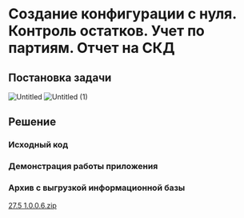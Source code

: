 # Создание конфигурации с нуля. Контроль остатков. Учет по партиям. Отчет на СКД
## Постановка задачи
![Untitled](https://github.com/anton-petrunov/1C/assets/97449490/8c654788-14bf-4993-9e6b-ccbdfe6c0907)
![Untitled (1)](https://github.com/anton-petrunov/1C/assets/97449490/7b922d43-e23b-4900-a638-34b9f085d827)
## Решение
### Исходный код
### Демонстрация работы приложения
### Архив с выгрузкой информационной базы
[27.5 1.0.0.6.zip](https://github.com/anton-petrunov/1C/files/12845602/27.5.1.0.0.6.zip)
